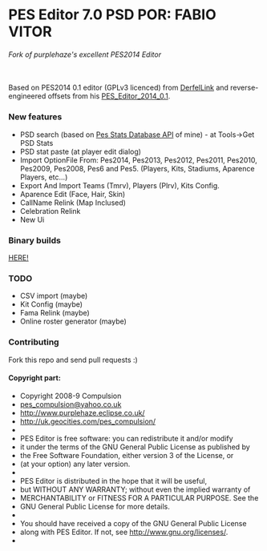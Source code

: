 # PES Editor 7.0 PSD POR: FABIO VITOR
###### Fork of purplehaze's excellent PES2014 Editor
\
Based on PES2014 0.1 editor (GPLv3 licenced) from [DerfelLink](https://www.evo-web.co.uk/members/derfellink.30046/) and reverse-engineered offsets from his [PES_Editor_2014_0.1](https://www.mediafire.com/file/yfgzaykd6lgwscs/PESEditor5-6-08-09-10-11-12-13-14v0.1_%25281%2529.zip/file).

### New features
* PSD search (based on [Pes Stats Database API](https://github.com/FVitor7/api-pes-stats-database) of mine) - at Tools->Get PSD Stats
* PSD stat paste (at player edit dialog)
* Import OptionFile From: Pes2014, Pes2013, Pes2012, Pes2011, Pes2010, Pes2009, Pes2008, Pes6 and Pes5. (Players, Kits, Stadiums, Aparence Players, etc...)
* Export And Import Teams (Tmrv), Players (Plrv), Kits Config.
* Aparence Edit (Face, Hair, Skin)
* CallName Relink (Map Inclused)
* Celebration Relink
* New Ui
### Binary builds
[HERE!](https://github.com/FVitor7/PES-EDITOR-7.0-PSD/releases/)
 
### TODO
* CSV import (maybe)
* Kit Config (maybe)
* Fama Relink (maybe)
* Online roster generator (maybe)

### Contributing
Fork this repo and send pull requests :) 
  
#### Copyright part:
 * Copyright 2008-9 Compulsion
 * <pes_compulsion@yahoo.co.uk>
 * <http://www.purplehaze.eclipse.co.uk/>
 * <http://uk.geocities.com/pes_compulsion/>
 *
 * PES Editor is free software: you can redistribute it and/or modify
 * it under the terms of the GNU General Public License as published by
 * the Free Software Foundation, either version 3 of the License, or
 * (at your option) any later version.
 *
 * PES Editor is distributed in the hope that it will be useful,
 * but WITHOUT ANY WARRANTY; without even the implied warranty of
 * MERCHANTABILITY or FITNESS FOR A PARTICULAR PURPOSE.  See the
 * GNU General Public License for more details.
 *
 * You should have received a copy of the GNU General Public License
 * along with PES Editor.  If not, see <http://www.gnu.org/licenses/>.
 *

